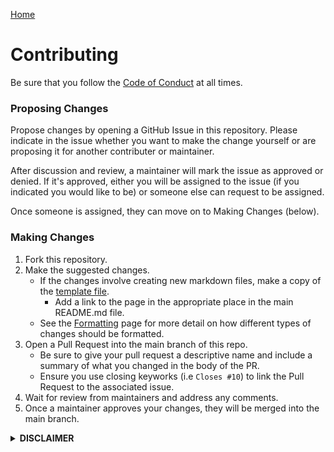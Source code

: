 [Home](/README.md)
# Contributing
Be sure that you follow the [Code of Conduct](https://morpheus636.com/code-of-conduct) at all times.

### Proposing Changes
Propose changes by opening a GitHub Issue in this repository. Please indicate in the issue whether you
want to make the change yourself or are proposing it for another contributer or maintainer.

After discussion and review, a maintainer will mark the issue as approved or denied. If it's approved,
either you will be assigned to the issue (if you indicated you would like to be) or someone else can
request to be assigned.

Once someone is assigned, they can move on to Making Changes (below).

### Making Changes
1. Fork this repository.
2. Make the suggested changes.
    - If the changes involve creating new markdown files, make a copy of
    the [template file](/contributing/template.md).
        - Add a link to the page in the appropriate place in the main README.md file.
    - See the [Formatting](/contributing/formatting.md) page for more detail
    on how different types of changes should be formatted.
3. Open a Pull Request into the main branch of this repo.
    - Be sure to give your pull request a descriptive name and include a
    summary of what you changed in the body of the PR. 
    - Ensure you use closing keyworks (i.e `Closes #10`) to link the Pull
    Request to the associated issue.
4. Wait for review from maintainers and address any comments.
5. Once a maintainer approves your changes, they will be merged into the
main branch.


<details>
<summary><b>DISCLAIMER</b></summary>
This repository and the resources within it are <b>COMPLETELY UNOFFICIAL</b> and not in any way endorsed
or supported by Framework. Your use of these guides and projects is <b>AT YOUR OWN RISK</b> and 
<b>MAY VOID YOUR WARRANTY.</b> We ask that you do not reach out to Framework support about problems related
to these resources, but you can feel free to reach out to the community maintainers via 
GitHub Discussions or Issues within this repository.
</details>

